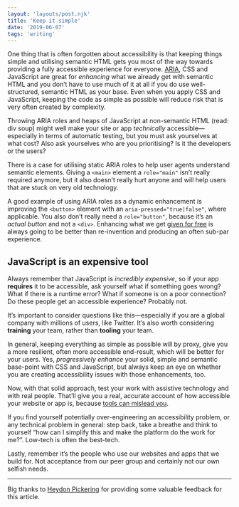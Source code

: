 ```yaml
---
layout: 'layouts/post.njk'
title: 'Keep it simple'
date: '2019-06-07'
tags: 'writing'
---
```


One thing that is often forgotten about accessibility is that keeping things simple and utilising semantic HTML gets you most of the way towards providing a fully accessible experience for everyone. [ARIA](https://developer.mozilla.org/en-US/docs/Web/Accessibility/ARIA), CSS and JavaScript are great for _enhancing_ what we already get with semantic HTML and you don’t have to use much of it at all if you do use well-structured, semantic HTML as your base. Even when you apply CSS and JavaScript, keeping the code as simple as possible will reduce risk that is very often created by complexity. 

Throwing ARIA roles and heaps of JavaScript at non-semantic HTML (read: div soup) might well make your site or app *technically* accessible—especially in terms of automatic testing, but you must ask yourselves at what cost? Also ask yourselves who are you prioritising? Is it the developers or the users?

There is a case for utilising static ARIA roles to help user agents understand semantic elements. Giving a `<main>` element a `role="main"` isn’t really required anymore, but it also doesn’t really hurt anyone and will help users that are stuck on very old technology. 

A good example of using ARIA roles as a dynamic enhancement is improving the `<button>` element with an `aria-pressed="true|false"`, where applicable. You also don’t really need a `role="button"`, because it’s an *actual button* and not a `<div>`. Enhancing what we get [given for free](https://andy-bell.design/wrote/introducing-the-button-element/) is always going to be better than re-invention and producing an often sub-par experience. 

## JavaScript is an expensive tool
Always remember that JavaScript is _incredibly expensive_, so if your app **requires** it to be accessible, ask yourself what if something goes wrong? What if there is a runtime error? What if someone is on a poor connection? Do these people get an accessible experience? Probably not.

It’s important to consider questions like this—especially if you are a global company with millions of users, like Twitter. It’s also worth considering **training** your team, rather than **tooling** your team.

In general, keeping everything as simple as possible will by proxy, give you a more resilient, often more accessible end-result, which will be better for your users. Yes, _progressively enhance_ your solid, simple and semantic base-point with CSS and JavaScript, but always keep an eye on whether you are creating accessibility issues with those enhancements, too. 

Now, with that solid approach, test your work with assistive technology and with real people. That’ll give you a real, accurate account of how accessible your website or app is, because [tools can mislead you](https://www.matuzo.at/blog/building-the-most-inaccessible-site-possible-with-a-perfect-lighthouse-score/).

If you find yourself potentially over-engineering an accessibility problem, or any technical problem in general: step back, take a breathe and think to yourself “how can I simplify this and make the platform do the work for me?”. Low-tech is often the best-tech.

Lastly, remember it’s the people who use our websites and apps that we build for. Not acceptance from our peer group and certainly not our own selfish needs. 

---

Big thanks to [Heydon Pickering](https://twitter.com/heydonworks) for providing some valuable feedback for this article.
